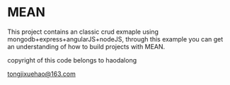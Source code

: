 # MEAN
This project contains an classic crud exmaple using mongodb+express+angularJS+nodeJS, through this example you can get an understanding of how to build projects with MEAN.

copyright of this code belongs to haodalong

tongjixuehao@163.com
